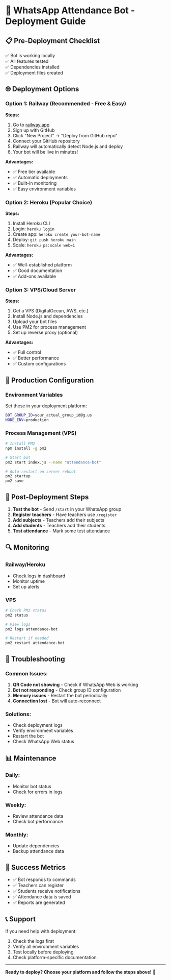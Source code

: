 # 🚀 WhatsApp Attendance Bot - Deployment Guide

## 📋 Pre-Deployment Checklist

✅ Bot is working locally  
✅ All features tested  
✅ Dependencies installed  
✅ Deployment files created  

## 🌐 Deployment Options

### Option 1: Railway (Recommended - Free & Easy)

**Steps:**
1. Go to [railway.app](https://railway.app)
2. Sign up with GitHub
3. Click "New Project" → "Deploy from GitHub repo"
4. Connect your GitHub repository
5. Railway will automatically detect Node.js and deploy
6. Your bot will be live in minutes!

**Advantages:**
- ✅ Free tier available
- ✅ Automatic deployments
- ✅ Built-in monitoring
- ✅ Easy environment variables

### Option 2: Heroku (Popular Choice)

**Steps:**
1. Install Heroku CLI
2. Login: `heroku login`
3. Create app: `heroku create your-bot-name`
4. Deploy: `git push heroku main`
5. Scale: `heroku ps:scale web=1`

**Advantages:**
- ✅ Well-established platform
- ✅ Good documentation
- ✅ Add-ons available

### Option 3: VPS/Cloud Server

**Steps:**
1. Get a VPS (DigitalOcean, AWS, etc.)
2. Install Node.js and dependencies
3. Upload your bot files
4. Use PM2 for process management
5. Set up reverse proxy (optional)

**Advantages:**
- ✅ Full control
- ✅ Better performance
- ✅ Custom configurations

## 🔧 Production Configuration

### Environment Variables
Set these in your deployment platform:

```bash
BOT_GROUP_ID=your_actual_group_id@g.us
NODE_ENV=production
```

### Process Management (VPS)
```bash
# Install PM2
npm install -g pm2

# Start bot
pm2 start index.js --name "attendance-bot"

# Auto-restart on server reboot
pm2 startup
pm2 save
```

## 📱 Post-Deployment Steps

1. **Test the bot** - Send `/start` in your WhatsApp group
2. **Register teachers** - Have teachers use `/register`
3. **Add subjects** - Teachers add their subjects
4. **Add students** - Teachers add their students
5. **Test attendance** - Mark some test attendance

## 🔍 Monitoring

### Railway/Heroku
- Check logs in dashboard
- Monitor uptime
- Set up alerts

### VPS
```bash
# Check PM2 status
pm2 status

# View logs
pm2 logs attendance-bot

# Restart if needed
pm2 restart attendance-bot
```

## 🚨 Troubleshooting

### Common Issues:
1. **QR Code not showing** - Check if WhatsApp Web is working
2. **Bot not responding** - Check group ID configuration
3. **Memory issues** - Restart the bot periodically
4. **Connection lost** - Bot will auto-reconnect

### Solutions:
- Check deployment logs
- Verify environment variables
- Restart the bot
- Check WhatsApp Web status

## 📊 Maintenance

### Daily:
- Monitor bot status
- Check for errors in logs

### Weekly:
- Review attendance data
- Check bot performance

### Monthly:
- Update dependencies
- Backup attendance data

## 🎯 Success Metrics

- ✅ Bot responds to commands
- ✅ Teachers can register
- ✅ Students receive notifications
- ✅ Attendance data is saved
- ✅ Reports are generated

## 📞 Support

If you need help with deployment:
1. Check the logs first
2. Verify all environment variables
3. Test locally before deploying
4. Check platform-specific documentation

---

**Ready to deploy? Choose your platform and follow the steps above!** 🚀
